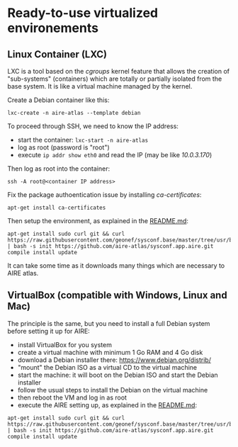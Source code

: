 # Ready-to-use virtualized environements

## Linux Container (LXC)

LXC is a tool based on the _cgroups_ kernel feature that allows
the creation of "sub-systems" (containers) which are totally or partially
isolated from the base system. It is like a virtual machine managed by the
kernel.

Create a Debian container like this:
```shell
lxc-create -n aire-atlas --template debian
```

To proceed through SSH, we need to know the IP address:
* start the container: ``` lxc-start -n aire-atlas ```
* log as root (password is "root")
* execute ``` ip addr show eth0 ``` and read the IP (may be like _10.0.3.170_)

Then log as root into the container:
```shell
ssh -A root@<container IP address>
```

Fix the package authoentication issue by installing _ca-certificates_:
```shell
apt-get install ca-certificates
```

Then setup the environment, as explained in the [README.md](README.md):
```shell
apt-get install sudo curl git && curl https://raw.githubusercontent.com/geonef/sysconf.base/master/tree/usr/bin/sysconf | bash -s init https://github.com/aire-atlas/sysconf.app.aire.git compile install update
```

It can take some time as it downloads many things which are necessary to AIRE atlas.

## VirtualBox (compatible with Windows, Linux and Mac)

The principle is the same, but you need to install a full Debian system before
setting it up for AIRE:

* install VirtualBox for you system
* create a virtual machine with minimum 1 Go RAM and 4 Go disk
* download a Debian installer there: https://www.debian.org/distrib/
* "mount" the Debian ISO as a virtual CD to the virtual machine
* start the machine: it will boot on the Debian ISO and start the Debian installer
* follow the usual steps to install the Debian on the virtual machine
* then reboot the VM and log in as root
* execute the AIRE setting up, as explained in the [README.md](README.md):
```shell
apt-get install sudo curl git && curl https://raw.githubusercontent.com/geonef/sysconf.base/master/tree/usr/bin/sysconf | bash -s init https://github.com/aire-atlas/sysconf.app.aire.git compile install update
```
